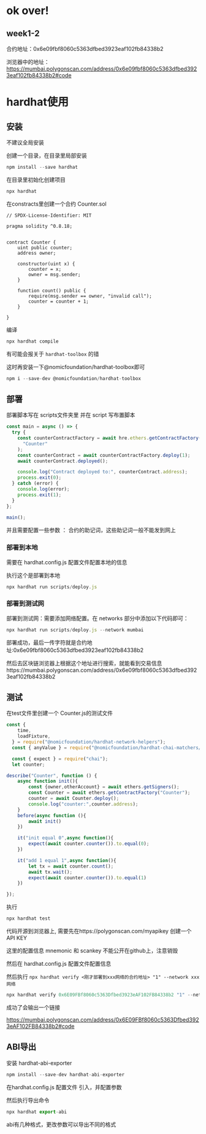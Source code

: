 # ok over!
## week1-2

合约地址：0x6e09fbf8060c5363dfbed3923eaf102fb84338b2


浏览器中的地址：https://mumbai.polygonscan.com/address/0x6e09fbf8060c5363dfbed3923eaf102fb84338b2#code




# hardhat使用

## 安装
不建议全局安装

创建一个目录，在目录里局部安装
```js
npm install --save hardhat

```

在目录里初始化创建项目
```js
npx hardhat
```

在constracts里创建一个合约  Counter.sol
```solidity
// SPDX-License-Identifier: MIT

pragma solidity ^0.8.18;


contract Counter {
    uint public counter;
    address owner;

    constructor(uint x) {
        counter = x;
        owner = msg.sender;
    }

    function count() public {
        require(msg.sender == owner, "invalid call");
        counter = counter + 1;
    }

}
```
编译
```js
npx hardhat compile
```

有可能会报关于 `hardhat-toolbox` 的错

这时再安装一下@nomicfoundation/hardhat-toolbox即可
```js
npm i --save-dev @nomicfoundation/hardhat-toolbox
```

## 部署
部署脚本写在 scripts文件夹里
并在 script 写布置脚本
```js
const main = async () => {
  try {
    const counterContractFactory = await hre.ethers.getContractFactory(
      "Counter"
    );
    const counterContract = await counterContractFactory.deploy(1);
    await counterContract.deployed();

    console.log("Contract deployed to:", counterContract.address);
    process.exit(0);
  } catch (error) {
    console.log(error);
    process.exit(1);
  }
};
  
main();
```

并且需要配置一些参数 ： 合约的助记词，这些助记词一般不能发到网上

### 部署到本地
需要在 hardhat.config.js 配置文件配置本地的信息


执行这个是部署到本地
```js
npx hardhat run scripts/deploy.js
```

### 部署到测试网
部署到测试网：需要添加网络配置。在 networks 部分中添加以下代码即可：
```js
npx hardhat run scripts/deploy.js --network mumbai
```
部署成功，最后一传字符就是合约地址:0x6e09fbf8060c5363dfbed3923eaf102fb84338b2


 然后去区块链浏览器上根据这个地址进行搜索，就能看到交易信息https://mumbai.polygonscan.com/address/0x6e09fbf8060c5363dfbed3923eaf102fb84338b2


## 测试
在test文件里创建一个 Counter.js的测试文件
```js
const {
    time,
    loadFixture,
  } = require("@nomicfoundation/hardhat-network-helpers");
  const { anyValue } = require("@nomicfoundation/hardhat-chai-matchers/withArgs");

  const { expect } = require("chai");
  let counter;

describe("Counter", function () {
    async function init(){
        const {owner,otherAccount} = await ethers.getSigners();
        const Counter = await ethers.getContractFactory("Counter");
        counter = await Counter.deploy();
        console.log("counter:",counter.address);
    }
    before(async function (){
        await init()
    })

    it("init equal 0",async function(){
        expect(await counter.counter()).to.equal(0);
    })

    it("add 1 equal 1",async function(){
        let tx = await counter.count();
        await tx.wait();
        expect(await counter.counter()).to.equal(1)
    })

});
  ```


执行 
```js
npx hardhat test
```

代码开源到浏览器上,
需要先在https://polygonscan.com/myapikey 创建一个 API KEY

这里的配置信息 mnemonic 和 scankey 不能公开在github上，注意销毁

然后在 hardhat.config.js 配置文件配置信息


然后执行  `npx hardhat verify <刚才部署到xxx网络的合约地址> "1" --network xxx网络`
```js
npx hardhat verify 0x6E09FBf8060c5363Dfbed3923eAF102FB84338b2 "1" --network mumbai
```
成功了会输出一个链接

https://mumbai.polygonscan.com/address/0x6E09FBf8060c5363Dfbed3923eAF102FB84338b2#code



## ABI导出
安装  hardhat-abi-exporter
```js
npm install --save-dev hardhat-abi-exporter
```
在hardhat.config.js 配置文件 引入，并配置参数


然后执行导出命令
```js
npx hardhat export-abi
```

abi有几种格式，更改参数可以导出不同的格式
